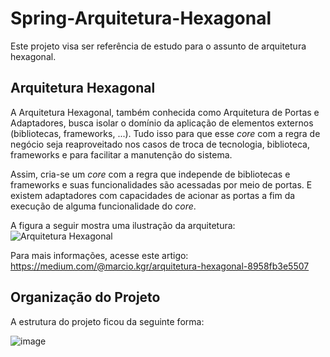 # Spring-Arquitetura-Hexagonal
Este projeto visa ser referência de estudo para o assunto de arquitetura hexagonal.

## Arquitetura Hexagonal
A Arquitetura Hexagonal, também conhecida como Arquitetura de Portas e Adaptadores, busca isolar o domínio da aplicação de elementos externos (bibliotecas, frameworks, ...). Tudo isso para que esse _core_ com a regra de negócio seja reaproveitado nos casos de troca de tecnologia, biblioteca, frameworks e para facilitar a manutenção do sistema.

Assim, cria-se um _core_ com a regra que independe de bibliotecas e frameworks e suas funcionalidades são acessadas por meio de portas. E existem adaptadores com capacidades de acionar as portas a fim da execução de alguma funcionalidade do _core_.

A figura a seguir mostra uma ilustração da arquitetura:
![Arquitetura Hexagonal](https://miro.medium.com/v2/resize:fit:1400/format:webp/0*Ujx7saeqJVjXvybC)

Para mais informações, acesse este artigo: https://medium.com/@marcio.kgr/arquitetura-hexagonal-8958fb3e5507

## Organização do Projeto
A estrutura do projeto ficou da seguinte forma:

![image](https://github.com/farsousa/spring-arquitetura-hexagonal/assets/52000592/051e841c-9657-43c5-8612-542d9112c608)

